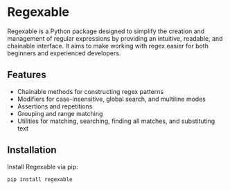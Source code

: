 # Regexable

Regexable is a Python package designed to simplify the creation and management of regular expressions by providing an intuitive, readable, and chainable interface. It aims to make working with regex easier for both beginners and experienced developers.

## Features

- Chainable methods for constructing regex patterns
- Modifiers for case-insensitive, global search, and multiline modes
- Assertions and repetitions
- Grouping and range matching
- Utilities for matching, searching, finding all matches, and substituting text

## Installation

Install Regexable via pip:

```sh
pip install regexable
